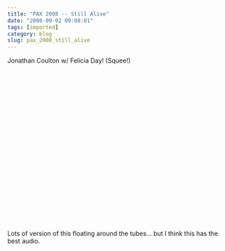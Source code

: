 ```yaml
---
title: "PAX 2008 -- Still Alive"
date: "2008-09-02 09:08:01"
tags: [imported]
category: blog
slug: pax_2008_still_alive
---
```


Jonathan Coulton w/ Felicia Day! (Squee!)

<object width="425" height="344"><param name="movie" value="https://www.youtube.com/v/U6phPO0YPvA&hl=en&fs=1"></param><param name="allowFullScreen" value="true"></param><embed src="https://www.youtube.com/v/U6phPO0YPvA&hl=en&fs=1" type="application/x-shockwave-flash" allowfullscreen="true" width="425" height="344"></embed></object>

Lots of version of this floating around the tubes... but I think this has the best audio.
